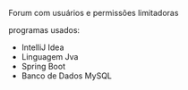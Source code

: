 Forum com usuários e permissões limitadoras

programas usados:
- IntelliJ Idea
- Linguagem Jva
- Spring Boot
- Banco de Dados MySQL
